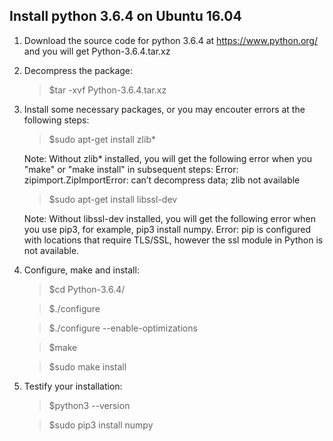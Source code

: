 ## Install python 3.6.4 on Ubuntu 16.04

1. Download the source code for python 3.6.4 at https://www.python.org/ and you will get Python-3.6.4.tar.xz


2. Decompress the package:

   >$tar -xvf Python-3.6.4.tar.xz
 
 
3. Install some necessary packages, or you may encouter errors at the following steps:

   >$sudo apt-get install zlib*
   
   Note: Without zlib* installed, you will get the following error when you "make" or "make install" in subsequent steps:
   Error: zipimport.ZipImportError: can’t decompress data; zlib not available 
   
   >$sudo apt-get install libssl-dev
   
   Note: Without libssl-dev installed, you will get the following error when you use pip3, for example, pip3 install numpy.
   Error: pip is configured with locations that require TLS/SSL, however the ssl module in Python is not available.


4. Configure, make and install:
   
   >$cd Python-3.6.4/
   
   >$./configure
   
   >$./configure --enable-optimizations
   
   >$make
   
   >$sudo make install
   
   
5. Testify your installation:

   >$python3 --version
   
   >$sudo pip3 install numpy
   
   
